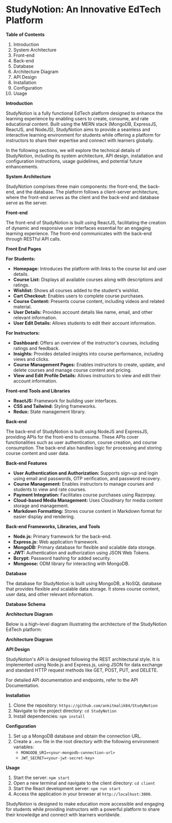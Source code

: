 # StudyNotion: An Innovative EdTech Platform

**Table of Contents**
1. Introduction
2. System Architecture
3. Front-end
4. Back-end
5. Database
6. Architecture Diagram
7. API Design
8. Installation
9. Configuration
10. Usage

**Introduction**

StudyNotion is a fully functional EdTech platform designed to enhance the learning experience by enabling users to create, consume, and rate educational content. Built using the MERN stack (MongoDB, ExpressJS, ReactJS, and NodeJS), StudyNotion aims to provide a seamless and interactive learning environment for students while offering a platform for instructors to share their expertise and connect with learners globally.

In the following sections, we will explore the technical details of StudyNotion, including its system architecture, API design, installation and configuration instructions, usage guidelines, and potential future enhancements.

**System Architecture**

StudyNotion comprises three main components: the front-end, the back-end, and the database. The platform follows a client-server architecture, where the front-end serves as the client and the back-end and database serve as the server.

**Front-end**

The front-end of StudyNotion is built using ReactJS, facilitating the creation of dynamic and responsive user interfaces essential for an engaging learning experience. The front-end communicates with the back-end through RESTful API calls.

**Front End Pages**

**For Students:**

- **Homepage:** Introduces the platform with links to the course list and user details.
- **Course List:** Displays all available courses along with descriptions and ratings.
- **Wishlist:** Shows all courses added to the student's wishlist.
- **Cart Checkout:** Enables users to complete course purchases.
- **Course Content:** Presents course content, including videos and related material.
- **User Details:** Provides account details like name, email, and other relevant information.
- **User Edit Details:** Allows students to edit their account information.

**For Instructors:**

- **Dashboard:** Offers an overview of the instructor's courses, including ratings and feedback.
- **Insights:** Provides detailed insights into course performance, including views and clicks.
- **Course Management Pages:** Enables instructors to create, update, and delete courses and manage course content and pricing.
- **View and Edit Profile Details:** Allows instructors to view and edit their account information.

**Front-end Tools and Libraries**

- **ReactJS:** Framework for building user interfaces.
- **CSS and Tailwind:** Styling frameworks.
- **Redux:** State management library.

**Back-end**

The back-end of StudyNotion is built using NodeJS and ExpressJS, providing APIs for the front-end to consume. These APIs cover functionalities such as user authentication, course creation, and course consumption. The back-end also handles logic for processing and storing course content and user data.

**Back-end Features**

- **User Authentication and Authorization:** Supports sign-up and login using email and passwords, OTP verification, and password recovery.
- **Course Management:** Enables instructors to manage courses and students to view and rate courses.
- **Payment Integration:** Facilitates course purchases using Razorpay.
- **Cloud-based Media Management:** Uses Cloudinary for media content storage and management.
- **Markdown Formatting:** Stores course content in Markdown format for easier display and rendering.

**Back-end Frameworks, Libraries, and Tools**

- **Node.js:** Primary framework for the back-end.
- **Express.js:** Web application framework.
- **MongoDB:** Primary database for flexible and scalable data storage.
- **JWT:** Authentication and authorization using JSON Web Tokens.
- **Bcrypt:** Password hashing for added security.
- **Mongoose:** ODM library for interacting with MongoDB.

**Database**

The database for StudyNotion is built using MongoDB, a NoSQL database that provides flexible and scalable data storage. It stores course content, user data, and other relevant information.

**Database Schema**

**Architecture Diagram**

Below is a high-level diagram illustrating the architecture of the StudyNotion EdTech platform:

**Architecture Diagram**

**API Design**

StudyNotion's API is designed following the REST architectural style. It is implemented using Node.js and Express.js, using JSON for data exchange and standard HTTP request methods like GET, POST, PUT, and DELETE.

For detailed API documentation and endpoints, refer to the API Documentation.

**Installation**

1. Clone the repository: `https://github.com/ankitmalik84/StudyNotion`
2. Navigate to the project directory: `cd StudyNotion`
3. Install dependencies: `npm install`

**Configuration**

1. Set up a MongoDB database and obtain the connection URL.
2. Create a `.env` file in the root directory with the following environment variables:
   - `MONGODB_URI=<your-mongodb-connection-url>`
   - `JWT_SECRET=<your-jwt-secret-key>`

**Usage**

1. Start the server: `npm start`
2. Open a new terminal and navigate to the client directory: `cd client`
3. Start the React development server: `npm run start`
4. Access the application in your browser at `http://localhost:3000`.

StudyNotion is designed to make education more accessible and engaging for students while providing instructors with a powerful platform to share their knowledge and connect with learners worldwide.

